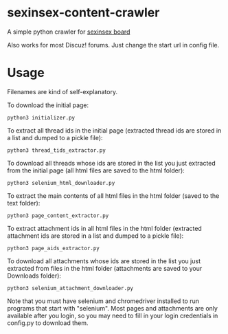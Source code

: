 # sexinsex-content-crawler

A simple python crawler for [sexinsex board](http://www.sexinsex.net)

Also works for most Discuz! forums. Just change the start url in config file.

# Usage
   
Filenames are kind of self-explanatory. 

To download the initial page:

    python3 initializer.py
    
To extract all thread ids in the initial page (extracted thread ids are stored in a list and dumped to a pickle file):

    python3 thread_tids_extractor.py

To download all threads whose ids are stored in the list you just extracted from the initial page (all html files are saved to the html folder):

    python3 selenium_html_downloader.py
    
To extract the main contents of all html files in the html folder (saved to the text folder):    
    
    python3 page_content_extractor.py

To extract attachment ids in all html files in the html folder (extracted attachment ids are stored in a list and dumped to a pickle file):

    python3 page_aids_extractor.py
    
To download all attachments whose ids are stored in the list you just extracted from files in the html folder (attachments are saved to your Downloads folder):

    python3 selenium_attachment_downloader.py
    
Note that you must have selenium and chromedriver installed to run programs that start with "selenium". Most pages and attachments are only available after you login, so you may need to fill in your login credentials in config.py to download them.
    

    

